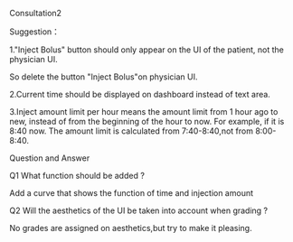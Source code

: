Consultation2



Suggestion：

1."Inject Bolus" button should only appear on the UI of the patient, not the  physician UI.

So delete the button "Inject Bolus"on physician UI.

2.Current time should be displayed on dashboard instead of text area.

3.Inject amount limit per hour means the amount limit from 1 hour ago to new, instead of from the beginning of the hour to now. For example, if it is 8:40 now. The amount limit is calculated from 7:40-8:40,not from 8:00-8:40. 



Question and Answer

Q1 What function should be added ?

Add a curve that shows the function of time and injection amount



Q2 Will the aesthetics of the UI be taken into account when grading ?

No grades are assigned on aesthetics,but try to make it pleasing.



